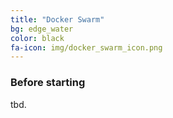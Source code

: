 ```yaml
---
title: "Docker Swarm"
bg: edge_water
color: black
fa-icon: img/docker_swarm_icon.png
---
```


### Before starting

tbd.



